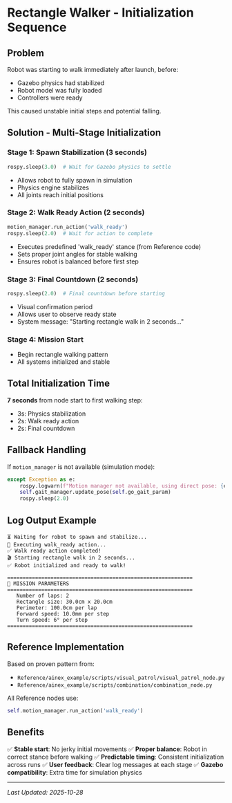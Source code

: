 # Rectangle Walker - Initialization Sequence

## Problem
Robot was starting to walk immediately after launch, before:
- Gazebo physics had stabilized
- Robot model was fully loaded
- Controllers were ready

This caused unstable initial steps and potential falling.

## Solution - Multi-Stage Initialization

### Stage 1: Spawn Stabilization (3 seconds)
```python
rospy.sleep(3.0)  # Wait for Gazebo physics to settle
```
- Allows robot to fully spawn in simulation
- Physics engine stabilizes
- All joints reach initial positions

### Stage 2: Walk Ready Action (2 seconds)
```python
motion_manager.run_action('walk_ready')
rospy.sleep(2.0)  # Wait for action to complete
```
- Executes predefined 'walk_ready' stance (from Reference code)
- Sets proper joint angles for stable walking
- Ensures robot is balanced before first step

### Stage 3: Final Countdown (2 seconds)
```python
rospy.sleep(2.0)  # Final countdown before starting
```
- Visual confirmation period
- Allows user to observe ready state
- System message: "Starting rectangle walk in 2 seconds..."

### Stage 4: Mission Start
- Begin rectangle walking pattern
- All systems initialized and stable

## Total Initialization Time
**7 seconds** from node start to first walking step:
- 3s: Physics stabilization
- 2s: Walk ready action
- 2s: Final countdown

## Fallback Handling
If `motion_manager` is not available (simulation mode):
```python
except Exception as e:
    rospy.logwarn(f"Motion manager not available, using direct pose: {e}")
    self.gait_manager.update_pose(self.go_gait_param)
    rospy.sleep(2.0)
```

## Log Output Example
```
⏳ Waiting for robot to spawn and stabilize...
🤖 Executing walk_ready action...
✅ Walk ready action completed!
🎬 Starting rectangle walk in 2 seconds...
✅ Robot initialized and ready to walk!

============================================================
🎯 MISSION PARAMETERS
============================================================
   Number of laps: 2
   Rectangle size: 30.0cm x 20.0cm
   Perimeter: 100.0cm per lap
   Forward speed: 10.0mm per step
   Turn speed: 6° per step
============================================================
```

## Reference Implementation
Based on proven pattern from:
- `Reference/ainex_example/scripts/visual_patrol/visual_patrol_node.py`
- `Reference/ainex_example/scripts/combination/combination_node.py`

All Reference nodes use:
```python
self.motion_manager.run_action('walk_ready')
```

## Benefits
✅ **Stable start**: No jerky initial movements
✅ **Proper balance**: Robot in correct stance before walking
✅ **Predictable timing**: Consistent initialization across runs
✅ **User feedback**: Clear log messages at each stage
✅ **Gazebo compatibility**: Extra time for simulation physics

---
*Last Updated: 2025-10-28*
